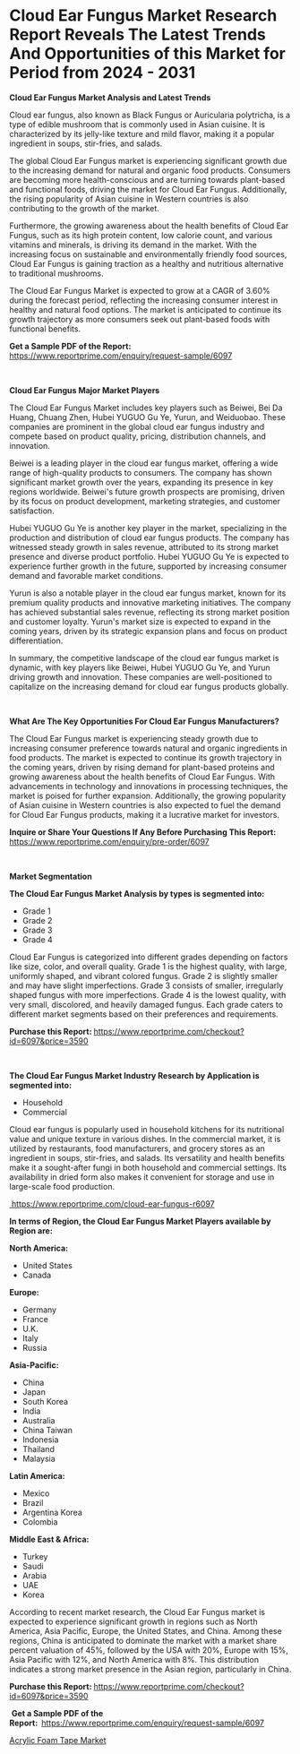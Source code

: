 <p><h1>Cloud Ear Fungus Market Research Report Reveals The Latest Trends And Opportunities of this Market for Period from 2024 - 2031</h1></p><p><strong>Cloud Ear Fungus Market Analysis and Latest Trends</strong></p>
<p><p>Cloud ear fungus, also known as Black Fungus or Auricularia polytricha, is a type of edible mushroom that is commonly used in Asian cuisine. It is characterized by its jelly-like texture and mild flavor, making it a popular ingredient in soups, stir-fries, and salads.</p><p>The global Cloud Ear Fungus market is experiencing significant growth due to the increasing demand for natural and organic food products. Consumers are becoming more health-conscious and are turning towards plant-based and functional foods, driving the market for Cloud Ear Fungus. Additionally, the rising popularity of Asian cuisine in Western countries is also contributing to the growth of the market.</p><p>Furthermore, the growing awareness about the health benefits of Cloud Ear Fungus, such as its high protein content, low calorie count, and various vitamins and minerals, is driving its demand in the market. With the increasing focus on sustainable and environmentally friendly food sources, Cloud Ear Fungus is gaining traction as a healthy and nutritious alternative to traditional mushrooms.</p><p>The Cloud Ear Fungus Market is expected to grow at a CAGR of 3.60% during the forecast period, reflecting the increasing consumer interest in healthy and natural food options. The market is anticipated to continue its growth trajectory as more consumers seek out plant-based foods with functional benefits.</p></p>
<p><strong>Get a Sample PDF of the Report:&nbsp;</strong> <a href="https://www.reportprime.com/enquiry/request-sample/6097">https://www.reportprime.com/enquiry/request-sample/6097</a></p>
<p>&nbsp;</p>
<p><strong>Cloud Ear Fungus Major Market Players</strong></p>
<p><p>The Cloud Ear Fungus Market includes key players such as Beiwei, Bei Da Huang, Chuang Zhen, Hubei YUGUO Gu Ye, Yurun, and Weiduobao. These companies are prominent in the global cloud ear fungus industry and compete based on product quality, pricing, distribution channels, and innovation.</p><p>Beiwei is a leading player in the cloud ear fungus market, offering a wide range of high-quality products to consumers. The company has shown significant market growth over the years, expanding its presence in key regions worldwide. Beiwei's future growth prospects are promising, driven by its focus on product development, marketing strategies, and customer satisfaction.</p><p>Hubei YUGUO Gu Ye is another key player in the market, specializing in the production and distribution of cloud ear fungus products. The company has witnessed steady growth in sales revenue, attributed to its strong market presence and diverse product portfolio. Hubei YUGUO Gu Ye is expected to experience further growth in the future, supported by increasing consumer demand and favorable market conditions.</p><p>Yurun is also a notable player in the cloud ear fungus market, known for its premium quality products and innovative marketing initiatives. The company has achieved substantial sales revenue, reflecting its strong market position and customer loyalty. Yurun's market size is expected to expand in the coming years, driven by its strategic expansion plans and focus on product differentiation.</p><p>In summary, the competitive landscape of the cloud ear fungus market is dynamic, with key players like Beiwei, Hubei YUGUO Gu Ye, and Yurun driving growth and innovation. These companies are well-positioned to capitalize on the increasing demand for cloud ear fungus products globally.</p></p>
<p>&nbsp;</p>
<p><strong>What Are The Key Opportunities For Cloud Ear Fungus Manufacturers?</strong></p>
<p><p>The Cloud Ear Fungus market is experiencing steady growth due to increasing consumer preference towards natural and organic ingredients in food products. The market is expected to continue its growth trajectory in the coming years, driven by rising demand for plant-based proteins and growing awareness about the health benefits of Cloud Ear Fungus. With advancements in technology and innovations in processing techniques, the market is poised for further expansion. Additionally, the growing popularity of Asian cuisine in Western countries is also expected to fuel the demand for Cloud Ear Fungus products, making it a lucrative market for investors.</p></p>
<p><strong>Inquire or Share Your Questions If Any Before Purchasing This Report:</strong> <a href="https://www.reportprime.com/enquiry/pre-order/6097">https://www.reportprime.com/enquiry/pre-order/6097</a></p>
<p>&nbsp;</p>
<p><strong>Market Segmentation</strong></p>
<p><strong>The Cloud Ear Fungus Market Analysis by types is segmented into:</strong></p>
<p><ul><li>Grade 1</li><li>Grade 2</li><li>Grade 3</li><li>Grade 4</li></ul></p>
<p><p>Cloud Ear Fungus is categorized into different grades depending on factors like size, color, and overall quality. Grade 1 is the highest quality, with large, uniformly shaped, and vibrant colored fungus. Grade 2 is slightly smaller and may have slight imperfections. Grade 3 consists of smaller, irregularly shaped fungus with more imperfections. Grade 4 is the lowest quality, with very small, discolored, and heavily damaged fungus. Each grade caters to different market segments based on their preferences and requirements.</p></p>
<p><strong>Purchase this Report:&nbsp;</strong><a href="https://www.reportprime.com/checkout?id=6097&price=3590">https://www.reportprime.com/checkout?id=6097&price=3590</a></p>
<p>&nbsp;</p>
<p><strong>The Cloud Ear Fungus Market Industry Research by Application is segmented into:</strong></p>
<p><ul><li>Household</li><li>Commercial</li></ul></p>
<p><p>Cloud ear fungus is popularly used in household kitchens for its nutritional value and unique texture in various dishes. In the commercial market, it is utilized by restaurants, food manufacturers, and grocery stores as an ingredient in soups, stir-fries, and salads. Its versatility and health benefits make it a sought-after fungi in both household and commercial settings. Its availability in dried form also makes it convenient for storage and use in large-scale food production.</p></p>
<p><a href="https://www.reportprime.com/cloud-ear-fungus-r6097">&nbsp;https://www.reportprime.com/cloud-ear-fungus-r6097</a></p>
<p><strong>In terms of Region, the Cloud Ear Fungus Market Players available by Region are:</strong></p>
<p>
    <p> <strong> North America: </strong>
        <ul>
            <li>United States</li>
            <li>Canada</li>
        </ul>
        </p> 
    <p> <strong> Europe: </strong>
        <ul>
            <li>Germany</li>
            <li>France</li>
            <li>U.K.</li>
            <li>Italy</li>
            <li>Russia</li>
        </ul>
        </p> 
    <p> <strong> Asia-Pacific: </strong>
        <ul>
            <li>China</li>
            <li>Japan</li>
            <li>South Korea</li>
            <li>India</li>
            <li>Australia</li>
            <li>China Taiwan</li>
            <li>Indonesia</li>
            <li>Thailand</li>
            <li>Malaysia</li>
        </ul>
        </p> 
    <p> <strong> Latin America: </strong>
        <ul>
            <li>Mexico</li>
            <li>Brazil</li>
            <li>Argentina Korea</li>
            <li>Colombia</li>
        </ul>
        </p> 
    <p> <strong> Middle East & Africa: </strong>
        <ul>
            <li>Turkey</li>
            <li>Saudi</li>
            <li>Arabia</li>
            <li>UAE</li>
            <li>Korea</li>
        </ul>
    </p>
    </p>
<p><p>According to recent market research, the Cloud Ear Fungus market is expected to experience significant growth in regions such as North America, Asia Pacific, Europe, the United States, and China. Among these regions, China is anticipated to dominate the market with a market share percent valuation of 45%, followed by the USA with 20%, Europe with 15%, Asia Pacific with 12%, and North America with 8%. This distribution indicates a strong market presence in the Asian region, particularly in China.</p></p>
<p><strong>Purchase this Report: </strong><a href="https://www.reportprime.com/checkout?id=6097&price=3590">https://www.reportprime.com/checkout?id=6097&price=3590</a></p>
<p>&nbsp;<strong>Get a Sample PDF of the Report:&nbsp;&nbsp;</strong><a href="https://www.reportprime.com/enquiry/request-sample/6097">https://www.reportprime.com/enquiry/request-sample/6097</a></p>
<p><strong></strong></p>
<p><p><a href="https://military-diascia-e68.notion.site/Acrylic-Foam-Tape-Market-Growth-Market-Trends-COVID-19-Impact-and-Forecasts-for-period-from-2024--0f043249489b453eb7971202dace3075">Acrylic Foam Tape Market</a></p></p>
